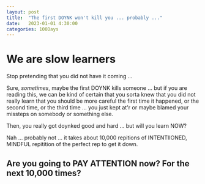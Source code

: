 ```yaml
---
layout: post
title:  "The first DOYNK won't kill you ... probably ..."
date:   2023-01-01 4:30:00
categories: 100Days
---
```



# We are slow learners

Stop pretending that you did not have it coming ... 

Sure, *sometimes*, maybe the first DOYNK kills someone ... but if you are reading this, we can be kind of certain that you sorta knew that you did not really learn that you should be more careful the first time it happened, or the second time, or the third time ... you just kept at'r or maybe blamed your missteps on somebody or something else.

Then, you really got doynked good and hard ... but will you learn NOW?

Nah ... probably not ... it takes about 10,000 repitions of INTENTIIONED, MINDFUL repitition of the perfect rep to get it down.

## Are you going to PAY ATTENTION now? For the next 10,000 times?
